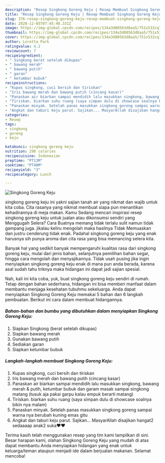 ```yaml
---
description: "Resep Singkong Goreng Keju | Resep Membuat Singkong Goreng Keju Yang Enak Dan Lezat"
title: "Resep Singkong Goreng Keju | Resep Membuat Singkong Goreng Keju Yang Enak Dan Lezat"
slug: 376-resep-singkong-goreng-keju-resep-membuat-singkong-goreng-keju-yang-enak-dan-lezat
date: 2020-12-05T07:45:40.331Z
image: https://img-global.cpcdn.com/recipes/134a3d80563d8aa5/751x532cq70/singkong-goreng-keju-foto-resep-utama.jpg
thumbnail: https://img-global.cpcdn.com/recipes/134a3d80563d8aa5/751x532cq70/singkong-goreng-keju-foto-resep-utama.jpg
cover: https://img-global.cpcdn.com/recipes/134a3d80563d8aa5/751x532cq70/singkong-goreng-keju-foto-resep-utama.jpg
author: Loretta Park
ratingvalue: 4.2
reviewcount: 7
recipeingredient:
- " Singkong berat setelah dikupas"
- " bawang merah"
- " bawang putih"
- " garan"
- " ketumbar bubuk"
recipeinstructions:
- "Kupas singkong, cuci bersih dan tiriskan"
- "Iris bawang merah dan bawang putih (cincang kasar)"
- "Panaskan air biarkan sampai mendidih lalu masukkan singkong, bawang merah &amp; putih, ketumbar bubuk dan garam masak sampai singkong matang (tusuk aja pakai garpu kalau empuk berarti matang)"
- "Tiriskan. biarkan suhu ruang (saya simpan dulu di showcase soalnya bikin nya malam)"
- "Panaskan minyak. Setelah panas masukkan singkong goreng sampai warna nya berubah kuning emas gitu"
- "Angkat dan taburi keju parut. Sajikan... MasyarAllah disajikan hangat2 sedaaaap anak2 suka❤️❤️"
categories:
- Resep
tags:
- singkong
- goreng
- keju

katakunci: singkong goreng keju 
nutrition: 298 calories
recipecuisine: Indonesian
preptime: "PT13M"
cooktime: "PT40M"
recipeyield: "3"
recipecategory: Lunch

---
```



![Singkong Goreng Keju](https://img-global.cpcdn.com/recipes/134a3d80563d8aa5/751x532cq70/singkong-goreng-keju-foto-resep-utama.jpg)


singkong goreng keju ini yakni sajian tanah air yang nikmat dan wajib untuk kita coba. Cita rasanya yang nikmat membuat siapa pun menantikan kehadirannya di meja makan.
Kamu Sedang mencari inspirasi resep singkong goreng keju untuk jualan atau dikonsumsi sendiri yang Menggugah Selera? Cara Buatnya memang tidak terlalu sulit namun tidak gampang juga. jikalau keliru mengolah maka hasilnya Tidak Memuaskan dan justru cenderung tidak enak. Padahal singkong goreng keju yang enak harusnya sih punya aroma dan cita rasa yang bisa memancing selera kita.

Banyak hal yang sedikit banyak mempengaruhi kualitas rasa dari singkong goreng keju, mulai dari jenis bahan, selanjutnya pemilihan bahan segar, hingga cara mengolah dan menyajikannya. Tidak usah pusing jika ingin menyiapkan singkong goreng keju enak di mana pun anda berada, karena asal sudah tahu triknya maka hidangan ini dapat jadi sajian spesial.




Nah, kali ini kita coba, yuk, buat singkong goreng keju sendiri di rumah. Tetap dengan bahan sederhana, hidangan ini bisa memberi manfaat dalam membantu menjaga kesehatan tubuhmu sekeluarga. Anda dapat menyiapkan Singkong Goreng Keju memakai 5 bahan dan 6 langkah pembuatan. Berikut ini cara dalam membuat hidangannya.

<!--inarticleads1-->

##### Bahan-bahan dan bumbu yang dibutuhkan dalam menyiapkan Singkong Goreng Keju:

1. Siapkan  Singkong (berat setelah dikupas)
1. Siapkan  bawang merah
1. Gunakan  bawang putih
1. Sediakan  garan
1. Siapkan  ketumbar bubuk




<!--inarticleads2-->

##### Langkah-langkah membuat Singkong Goreng Keju:

1. Kupas singkong, cuci bersih dan tiriskan
1. Iris bawang merah dan bawang putih (cincang kasar)
1. Panaskan air biarkan sampai mendidih lalu masukkan singkong, bawang merah &amp; putih, ketumbar bubuk dan garam masak sampai singkong matang (tusuk aja pakai garpu kalau empuk berarti matang)
1. Tiriskan. biarkan suhu ruang (saya simpan dulu di showcase soalnya bikin nya malam)
1. Panaskan minyak. Setelah panas masukkan singkong goreng sampai warna nya berubah kuning emas gitu
1. Angkat dan taburi keju parut. Sajikan... MasyarAllah disajikan hangat2 sedaaaap anak2 suka❤️❤️




Terima kasih telah menggunakan resep yang tim kami tampilkan di sini. Besar harapan kami, olahan Singkong Goreng Keju yang mudah di atas dapat membantu Anda menyiapkan hidangan yang enak untuk keluarga/teman ataupun menjadi ide dalam berjualan makanan. Selamat mencoba!
